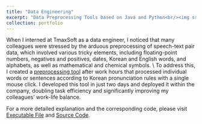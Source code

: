 ```yaml
---
title: "Data Engineering"
excerpt: "Data Preprocessing Tools based on Java and Python<br/><img src='https://user-images.githubusercontent.com/46860669/102718631-7bd34f00-432c-11eb-9bab-1d16e82577a7.png'>"
collection: portfolio
---
```


When I interned at TmaxSoft as a data engineer, I noticed that many colleagues were stressed by the arduous preprocessing of speech-text pair data, which involved various tricky elements, including floating-point numbers, negatives and positives, dates, Korean and English words, and alphabets, as well as mathematical and chemical symbols. \\
To address this, I created a [preprocessing tool](https://github.com/jyshin0926/TxtTransTool/blob/master/TxtTransTool.exe) after work hours that processed individual words or sentences according to Korean pronunciation rules with a single mouse click. I developed this tool in just two days and deployed it within the company, doubling task efficiency and significantly improving my colleagues’ work-life balance.

For a more detailed explanation and the corresponding code, please visit [Executable File](https://github.com/jyshin0926/TxtTransTool/blob/master/README_eng.md) and [Source Code](https://github.com/jyshin0926/TxtTransTool_code/blob/master/README_eng.md).

